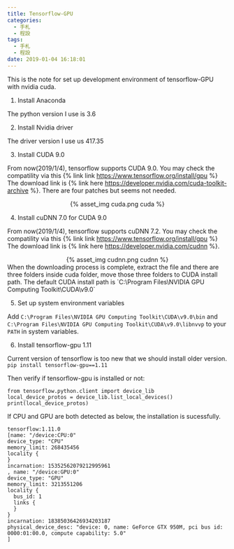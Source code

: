 ```yaml
---
title: Tensorflow-GPU
categories:
  - 手札
  - 程設
tags:
  - 手札
  - 程設
date: 2019-01-04 16:18:01
---
```

This is the note for set up development environment of tensorflow-GPU with nvidia cuda.

1. Install Anaconda

  The python version I use is 3.6

2. Install Nvidia driver

  The driver version I use us 417.35

3. Install CUDA 9.0

  From now(2019/1/4), tensorflow supports CUDA 9.0. You may check the compatility via this {% link link https://www.tensorflow.org/install/gpu %}
  The download link is {% link here https://developer.nvidia.com/cuda-toolkit-archive %}. There are four patches but seems not needed.
<center>{% asset_img cuda.png cuda %}</center>

4. Install cuDNN 7.0 for CUDA 9.0

  From now(2019/1/4), tensorflow supports cuDNN 7.2. You may check the compatility via this {% link link https://www.tensorflow.org/install/gpu %}
  The download link is {% link here https://developer.nvidia.com/cudnn %}.
  <center>{% asset_img cudnn.png cudnn %}</center>
  When the downloading process is complete, extract the file and there are three folders inside cuda folder, move those three folders to CUDA install path.
  The default CUDA install path is `C:\Program Files\NVIDIA GPU Computing Toolkit\CUDA\v9.0`

5. Set up system environment variables

  Add `C:\Program Files\NVIDIA GPU Computing Toolkit\CUDA\v9.0\bin` and `C:\Program Files\NVIDIA GPU Computing Toolkit\CUDA\v9.0\libnvvp` to your `PATH` in system variables.

6. Install tensorflow-gpu 1.11

  Current version of tensorflow is too new that we should install older version.
  `pip install tensorflow-gpu==1.11`

  Then verify if tensorflow-gpu is installed or not:
```
from tensorflow.python.client import device_lib
local_device_protos = device_lib.list_local_devices()
print(local_device_protos)
```
  If CPU and GPU are both detected as below, the installation is sucessfully.
```
tensorflow:1.11.0
[name: "/device:CPU:0"
device_type: "CPU"
memory_limit: 268435456
locality {
}
incarnation: 15352562079212995961
, name: "/device:GPU:0"
device_type: "GPU"
memory_limit: 3213551206
locality {
  bus_id: 1
  links {
  }
}
incarnation: 18385036426934203187
physical_device_desc: "device: 0, name: GeForce GTX 950M, pci bus id: 0000:01:00.0, compute capability: 5.0"
]
```
